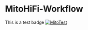 # MitoHiFi-Workflow
This is a test badge [![MitoTest][mitotest-badge]][mitotest]

[mitotest-badge]: https://github.com/nolwarre/MitoHiFi-Workflow/actions/workflows/blank.yml/badge.svg
[mitotest]: https://github.com/nolwarre/MitoHiFi-Workflow/actions?query=workflow%3ACI
